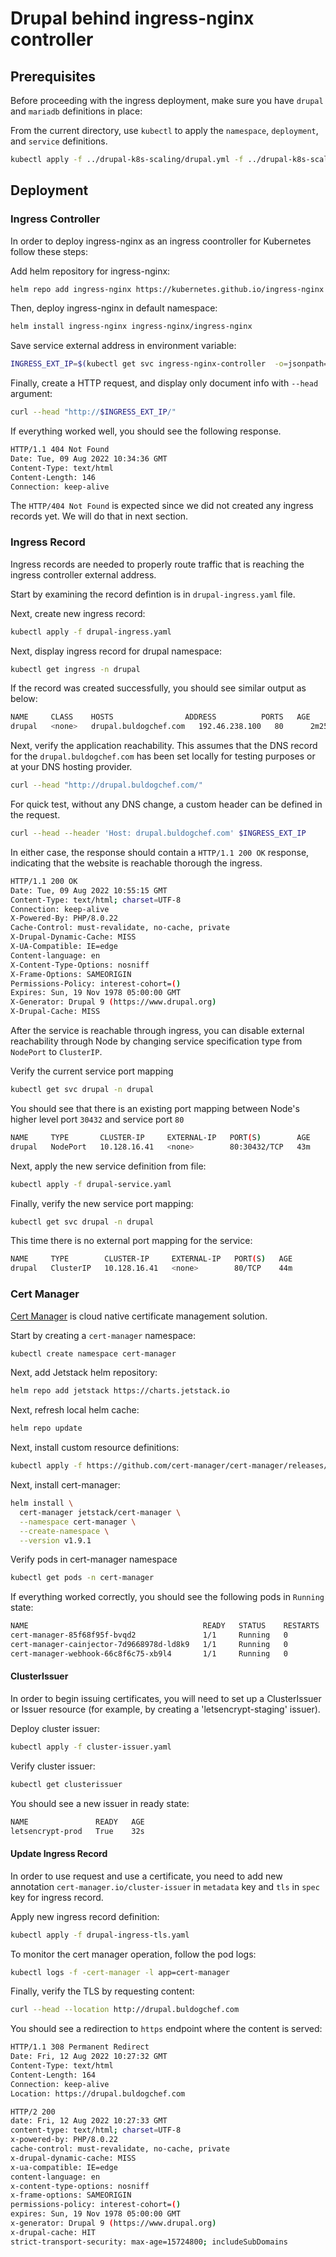 # Drupal behind ingress-nginx controller

## Prerequisites

Before proceeding with the ingress deployment, make sure you have `drupal` and `mariadb` definitions in place:

From the current directory, use `kubectl` to apply the `namespace`, `deployment`, and `service` definitions.

```bash
kubectl apply -f ../drupal-k8s-scaling/drupal.yml -f ../drupal-k8s-scaling/mariabdb.yml
```

## Deployment

### Ingress Controller

In order to deploy ingress-nginx as an ingress coontroller for Kubernetes follow these steps:

Add helm repository for ingress-nginx:

```bash
helm repo add ingress-nginx https://kubernetes.github.io/ingress-nginx
```

Then, deploy ingress-nginx in default namespace:

```bash
helm install ingress-nginx ingress-nginx/ingress-nginx
```

Save service external address in environment variable:

```bash
INGRESS_EXT_IP=$(kubectl get svc ingress-nginx-controller  -o=jsonpath="{.status.loadBalancer.ingress[].ip}")
```

Finally, create a HTTP request, and display only document info with `--head` argument:

```bash
curl --head "http://$INGRESS_EXT_IP/"
```

If everything worked well, you should see the following response.

```bash
HTTP/1.1 404 Not Found
Date: Tue, 09 Aug 2022 10:34:36 GMT
Content-Type: text/html
Content-Length: 146
Connection: keep-alive
```

The `HTTP/404 Not Found` is expected since we did not created any ingress records yet. We will do that in next section.

### Ingress Record

Ingress records are needed to properly route traffic that is reaching the ingress controller external address.

Start by examining the record defintion is in `drupal-ingress.yaml` file.

Next, create new ingress record:

```bash
kubectl apply -f drupal-ingress.yaml
```

Next, display ingress record for drupal namespace:

```bash
kubectl get ingress -n drupal
```

If the record was created successfully, you should see similar output as below:

```bash
NAME     CLASS    HOSTS                ADDRESS          PORTS   AGE
drupal   <none>   drupal.buldogchef.com   192.46.238.100   80      2m25s
```

Next, verify the application reachability. This assumes that the DNS record for the `drupal.buldogchef.com` has been set locally for testing purposes or at your DNS hosting provider.

```bash
curl --head "http://drupal.buldogchef.com/"
```

For quick test, without any DNS change, a custom header can be defined in the request.

```bash
curl --head --header 'Host: drupal.buldogchef.com' $INGRESS_EXT_IP
```

In either case, the response should contain a `HTTP/1.1 200 OK` response, indicating that the website is reachable thorough the ingress.

```bash
HTTP/1.1 200 OK
Date: Tue, 09 Aug 2022 10:55:15 GMT
Content-Type: text/html; charset=UTF-8
Connection: keep-alive
X-Powered-By: PHP/8.0.22
Cache-Control: must-revalidate, no-cache, private
X-Drupal-Dynamic-Cache: MISS
X-UA-Compatible: IE=edge
Content-language: en
X-Content-Type-Options: nosniff
X-Frame-Options: SAMEORIGIN
Permissions-Policy: interest-cohort=()
Expires: Sun, 19 Nov 1978 05:00:00 GMT
X-Generator: Drupal 9 (https://www.drupal.org)
X-Drupal-Cache: MISS
```

After the service is reachable through ingress, you can disable external reachability through Node by changing service specification type from `NodePort` to `ClusterIP`.

Verify the current service port mapping

```bash
kubectl get svc drupal -n drupal
```

You should see that there is an existing port mapping between Node's higher level port `30432` and service port `80`

```bash
NAME     TYPE       CLUSTER-IP     EXTERNAL-IP   PORT(S)        AGE
drupal   NodePort   10.128.16.41   <none>        80:30432/TCP   43m
```

Next, apply the new service definition from file:

```bash
kubectl apply -f drupal-service.yaml
```

Finally, verify the new service port mapping:

```bash
kubectl get svc drupal -n drupal
```

This time there is no external port mapping for the service:

```bash
NAME     TYPE        CLUSTER-IP     EXTERNAL-IP   PORT(S)   AGE
drupal   ClusterIP   10.128.16.41   <none>        80/TCP    44m
```

### Cert Manager

[Cert Manager](https://cert-manager.io/) is cloud native certificate management solution.

Start by creating a `cert-manager` namespace:

```bash
kubectl create namespace cert-manager
```

Next, add Jetstack helm repository:

```bash
helm repo add jetstack https://charts.jetstack.io
```

Next, refresh local helm cache:

```bash
helm repo update
```

Next, install custom resource definitions:

```bash
kubectl apply -f https://github.com/cert-manager/cert-manager/releases/download/v1.9.1/cert-manager.crds.yaml
```

Next, install cert-manager:

```bash
helm install \
  cert-manager jetstack/cert-manager \
  --namespace cert-manager \
  --create-namespace \
  --version v1.9.1
```

Verify pods in cert-manager namespace

```bash
kubectl get pods -n cert-manager
```

If everything worked correctly, you should see the following pods in `Running` state:

```bash
NAME                                       READY   STATUS    RESTARTS   AGE
cert-manager-85f68f95f-bvqd2               1/1     Running   0          38s
cert-manager-cainjector-7d9668978d-ld8k9   1/1     Running   0          38s
cert-manager-webhook-66c8f6c75-xb9l4       1/1     Running   0          38s
```

#### ClusterIssuer

In order to begin issuing certificates, you will need to set up a ClusterIssuer or Issuer resource (for example, by creating a 'letsencrypt-staging' issuer).

Deploy cluster issuer:

```bash
kubectl apply -f cluster-issuer.yaml
```

Verify cluster issuer:

```bash
kubectl get clusterissuer
```

You should see a new issuer in ready state:

```bash
NAME               READY   AGE
letsencrypt-prod   True    32s
```

#### Update Ingress Record

In order to use request and use a certificate, you need to add new annotation `cert-manager.io/cluster-issuer` in `metadata` key and `tls` in `spec` key for ingress record.

Apply new ingress record definition:

```bash
kubectl apply -f drupal-ingress-tls.yaml
```

To monitor the cert manager operation, follow the pod logs:

```bash
kubectl logs -f -cert-manager -l app=cert-manager
```

Finally, verify the TLS by requesting content:

```bash
curl --head --location http://drupal.buldogchef.com
```

You should see a redirection to `https` endpoint where the content is served:

```bash
HTTP/1.1 308 Permanent Redirect
Date: Fri, 12 Aug 2022 10:27:32 GMT
Content-Type: text/html
Content-Length: 164
Connection: keep-alive
Location: https://drupal.buldogchef.com

HTTP/2 200
date: Fri, 12 Aug 2022 10:27:33 GMT
content-type: text/html; charset=UTF-8
x-powered-by: PHP/8.0.22
cache-control: must-revalidate, no-cache, private
x-drupal-dynamic-cache: MISS
x-ua-compatible: IE=edge
content-language: en
x-content-type-options: nosniff
x-frame-options: SAMEORIGIN
permissions-policy: interest-cohort=()
expires: Sun, 19 Nov 1978 05:00:00 GMT
x-generator: Drupal 9 (https://www.drupal.org)
x-drupal-cache: HIT
strict-transport-security: max-age=15724800; includeSubDomains
```